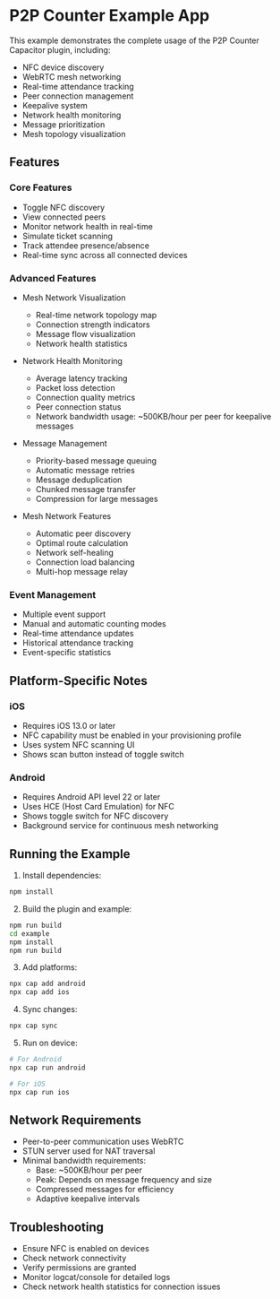 # P2P Counter Example App

This example demonstrates the complete usage of the P2P Counter Capacitor plugin, including:
- NFC device discovery
- WebRTC mesh networking
- Real-time attendance tracking
- Peer connection management
- Keepalive system
- Network health monitoring
- Message prioritization
- Mesh topology visualization

## Features

### Core Features
- Toggle NFC discovery
- View connected peers
- Monitor network health in real-time
- Simulate ticket scanning
- Track attendee presence/absence
- Real-time sync across all connected devices

### Advanced Features
- Mesh Network Visualization
  - Real-time network topology map
  - Connection strength indicators
  - Message flow visualization
  - Network health statistics

- Network Health Monitoring
  - Average latency tracking
  - Packet loss detection
  - Connection quality metrics
  - Peer connection status
  - Network bandwidth usage: ~500KB/hour per peer for keepalive messages

- Message Management
  - Priority-based message queuing
  - Automatic message retries
  - Message deduplication
  - Chunked message transfer
  - Compression for large messages

- Mesh Network Features
  - Automatic peer discovery
  - Optimal route calculation
  - Network self-healing
  - Connection load balancing
  - Multi-hop message relay

### Event Management
- Multiple event support
- Manual and automatic counting modes
- Real-time attendance updates
- Historical attendance tracking
- Event-specific statistics

## Platform-Specific Notes

### iOS
- Requires iOS 13.0 or later
- NFC capability must be enabled in your provisioning profile
- Uses system NFC scanning UI
- Shows scan button instead of toggle switch

### Android
- Requires Android API level 22 or later
- Uses HCE (Host Card Emulation) for NFC
- Shows toggle switch for NFC discovery
- Background service for continuous mesh networking

## Running the Example

1. Install dependencies:
```bash
npm install
```

2. Build the plugin and example:
```bash
npm run build
cd example
npm install
npm run build
```

3. Add platforms:
```bash
npx cap add android
npx cap add ios
```

4. Sync changes:
```bash
npx cap sync
```

5. Run on device:
```bash
# For Android
npx cap run android

# For iOS
npx cap run ios
```

## Network Requirements
- Peer-to-peer communication uses WebRTC
- STUN server used for NAT traversal
- Minimal bandwidth requirements:
  - Base: ~500KB/hour per peer
  - Peak: Depends on message frequency and size
  - Compressed messages for efficiency
  - Adaptive keepalive intervals

## Troubleshooting
- Ensure NFC is enabled on devices
- Check network connectivity
- Verify permissions are granted
- Monitor logcat/console for detailed logs
- Check network health statistics for connection issues
